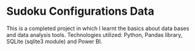 # Sudoku Configurations Data
This is a completed project in which I learnt the basics about data bases and data analysis tools. Technologies utilized: Python, Pandas library, SQLite (sqlite3 module) and Power BI.

